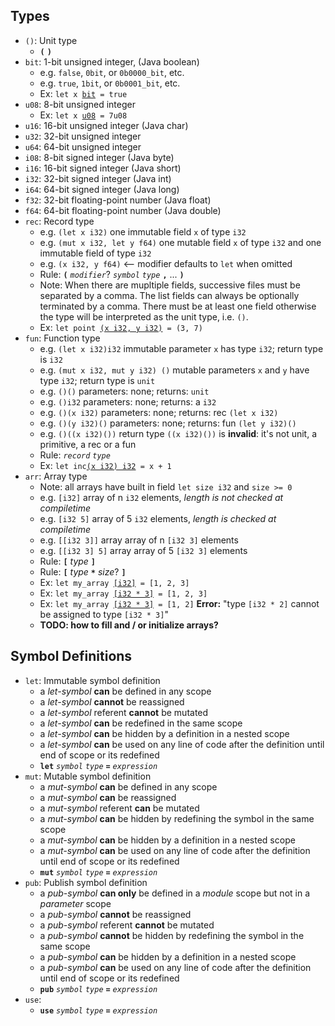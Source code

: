 
## Types
- `()`: Unit type
  - **`(`** **`)`**
- `bit`: 1-bit unsigned integer, (Java boolean)
  - e.g. `false`, `0bit`, or `0b0000_bit`, etc.
  - e.g. `true`, `1bit`, or `0b0001_bit`, etc.
  - Ex: <code>let x <u>bit</u> = true</code>
- `u08`: 8-bit unsigned integer
  - Ex: <code>let x <u>u08</u> = 7u08</code>
- `u16`: 16-bit unsigned integer (Java char)
- `u32`: 32-bit unsigned integer
- `u64`: 64-bit unsigned integer
- `i08`: 8-bit signed integer  (Java byte)
- `i16`: 16-bit signed integer (Java short)
- `i32`: 32-bit signed integer (Java int)
- `i64`: 64-bit signed integer (Java long)
- `f32`: 32-bit floating-point number (Java float)
- `f64`: 64-bit floating-point number (Java double)
- `rec`: Record type
  - e.g. `(let x i32)` one immutable field `x` of type `i32`
  - e.g. `(mut x i32, let y f64)` one mutable field `x` of type `i32` and one immutable field of type `i32`
  - e.g. `(x i32, y f64)` <-- modifier defaults to `let` when omitted
  - Rule: **`(`** *`modifier`*? *`symbol`* *`type`* **`,`** ... **`)`**
  - Note: When there are mupltiple fields, successive files must be separated by a comma. The list
    fields can always be optionally terminated by a comma. There must be at least one field
    otherwise the type will be interpreted as the unit type, i.e. `()`.
  - Ex: <code>let point <u>(x i32, y i32)</u> = (3, 7)</code>
- `fun`: Function type
  - e.g. `(let x i32)i32` immutable parameter `x` has type `i32`; return type is `i32`
  - e.g. `(mut x i32, mut y i32) ()` mutable parameters `x` and `y` have type `i32`; return type is `unit`
  - e.g. `()()` parameters: none; returns: `unit`
  - e.g. `()i32` parameters: none; returns: a `i32`
  - e.g. `()(x i32)` parameters: none; returns: rec `(let x i32)`
  - e.g. `()(y i32)()` parameters: none; returns: fun `(let y i32)()`
  - e.g. `()((x i32)())` return type `((x i32)())` is **invalid**: it's not unit, a primitive, a rec or a fun
  - Rule: *`record`* *`type`*
  - Ex: <code>let inc<u>(x i32) i32</u> = x + 1 </code>
- `arr`: Array type
  - Note: all arrays have built in field `let size i32` and `size >= 0`
  - e.g. `[i32]` array of n `i32` elements, *length is not checked at compiletime*
  - e.g. `[i32 5]` array of 5 `i32` elements, *length is checked at compiletime*
  - e.g. `[[i32 3]]` array array of n `[i32 3]` elements
  - e.g. `[[i32 3] 5]` array array of 5 `[i32 3]` elements
  - Rule: **`[`** *type* **`]`**
  - Rule: **`[`** *type* **`*`** *size*? **`]`**
  - Ex: <code>let my_array <u>[i32]</u> = [1, 2, 3]</code>
  - Ex: <code>let my_array <u>[i32 * 3]</u> = [1, 2, 3]</code>
  - Ex: <code>let my_array <u>[i32 * 3]</u> = [1, 2]</code> **Error:** "type `[i32 * 2]` cannot be assigned to type `[i32 * 3]`"
  - **TODO: how to fill and / or initialize arrays?**



## Symbol Definitions

- `let`: Immutable symbol definition
  - a *let-symbol* **can** be defined in any scope
  - a *let-symbol* **cannot** be reassigned
  - a *let-symbol* referent **cannot** be mutated
  - a *let-symbol* **can** be redefined in the same scope
  - a *let-symbol* **can** be hidden by a definition in a nested scope
  - a *let-symbol* **can** be used on any line of code after the definition until end of scope or its redefined
  - **`let`** *`symbol`* *`type`* **`=`** *`expression`*
- `mut`: Mutable symbol definition
  - a *mut-symbol* **can** be defined in any scope
  - a *mut-symbol* **can** be reassigned
  - a *mut-symbol* referent **can** be mutated
  - a *mut-symbol* **can** be hidden by redefining the symbol in the same scope
  - a *mut-symbol* **can** be hidden by a definition in a nested scope
  - a *mut-symbol* **can** be used on any line of code after the definition until end of scope or its redefined
  - **`mut`** *`symbol`* *`type`* **`=`** *`expression`*
- `pub`: Publish symbol definition
  - a *pub-symbol* **can only** be defined in a *module* scope but not in a *parameter* scope
  - a *pub-symbol* **cannot** be reassigned
  - a *pub-symbol* referent **cannot** be mutated
  - a *pub-symbol* **cannot** be hidden by redefining the symbol in the same scope
  - a *pub-symbol* **can** be hidden by a definition in a nested scope
  - a *pub-symbol* **can** be used on any line of code after the definition until end of scope or its redefined
  - **`pub`** *`symbol`* *`type`* **`=`** *`expression`*
- `use`:
  - **`use`** *`symbol`* *`type`* **`=`** *`expression`*
